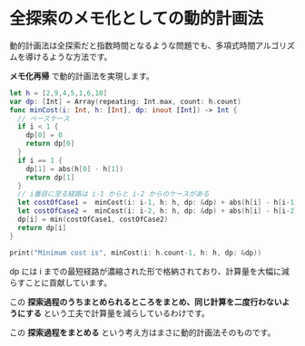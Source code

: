 # 全探索のメモ化としての動的計画法

動的計画法は全探索だと指数時間となるような問題でも、多項式時間アルゴリズムを導けるような方法です。

**メモ化再帰** で動的計画法を実現します。

```swift
let h = [2,9,4,5,1,6,10]
var dp: [Int] = Array(repeating: Int.max, count: h.count)
func minCost(i: Int, h: [Int], dp: inout [Int]) -> Int {
  // ベースケース
  if i < 1 {
    dp[0] = 0
    return dp[0]
  }
  if i == 1 {
    dp[1] = abs(h[0] - h[1])
    return dp[1]
  }
  // i番目に至る経路は i-1 からと i-2 からのケースがある
  let costOfCase1 =  minCost(i: i-1, h: h, dp: &dp) + abs(h[i] - h[i-1])
  let costOfCase2 =  minCost(i: i-2, h: h, dp: &dp) + abs(h[i] - h[i-2])
  dp[i] = min(costOfCase1, costOfCase2)
  return dp[i]
}

print("Minimum cost is", minCost(i: h.count-1, h: h, dp: &dp))
```

dp には i までの最短経路が濃縮された形で格納されており、計算量を大幅に減らすことに貢献しています。

この **探索過程のうちまとめられるところをまとめ、同じ計算を二度行わないようにする** という工夫で計算量を減らしているわけです。

この **探索過程をまとめる** という考え方はまさに動的計画法そのものです。


